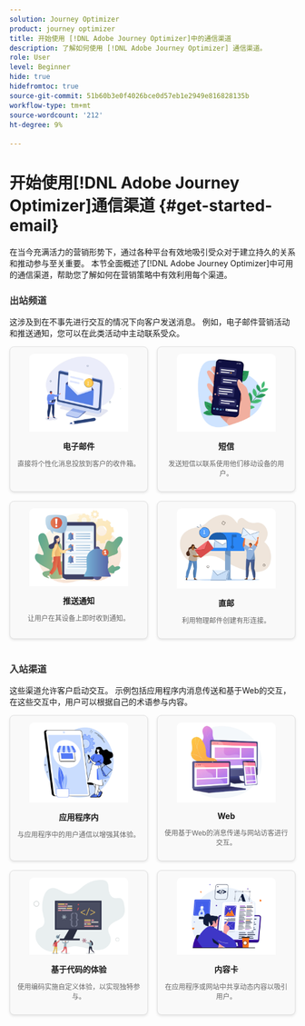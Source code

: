 ```yaml
---
solution: Journey Optimizer
product: journey optimizer
title: 开始使用 [!DNL Adobe Journey Optimizer]中的通信渠道
description: 了解如何使用 [!DNL Adobe Journey Optimizer] 通信渠道。
role: User
level: Beginner
hide: true
hidefromtoc: true
source-git-commit: 51b60b3e0f4026bce0d57eb1e2949e816828135b
workflow-type: tm+mt
source-wordcount: '212'
ht-degree: 9%

---
```


# 开始使用[!DNL Adobe Journey Optimizer]通信渠道 {#get-started-email}

在当今充满活力的营销形势下，通过各种平台有效地吸引受众对于建立持久的关系和推动参与至关重要。 本节全面概述了[!DNL Adobe Journey Optimizer]中可用的通信渠道，帮助您了解如何在营销策略中有效利用每个渠道。

<!-- Outbound Channels Section -->
<div style="margin-bottom: 40px;">
    <h3 style="margin-bottom: 16px; color: #333;">出站频道</h3>
    <p>这涉及到在不事先进行交互的情况下向客户发送消息。 例如，电子邮件营销活动和推送通知，您可以在此类活动中主动联系受众。
</p>
    <div style="display: grid; grid-template-columns: repeat(auto-fit, minmax(160px, 1fr)); gap: 16px;">
        <!-- Card 1: Email -->
        <div style="border: 1px solid #e0e0e0; border-radius: 8px; padding: 12px; text-align: center; background-color: #f9f9f9; box-shadow: 0 2px 4px rgba(0,0,0,0.1);">
            <a href="../email/get-started-email.md"><img src="assets/do-not-localize/email.png" alt="电子邮件" style="width: 80%; border-radius: 8px 8px 0 0;"></a>
            <h4 style="margin: 12px 0 8px;">电子邮件</h4>
            <p style="font-size: 12px; color: #666;">直接将个性化消息投放到客户的收件箱。</p>
        </div>
        <!-- Card 2: SMS -->
        <div style="border: 1px solid #e0e0e0; border-radius: 8px; padding: 12px; text-align: center; background-color: #f9f9f9; box-shadow: 0 2px 4px rgba(0,0,0,0.1);">
            <a href="../sms/get-started-sms.md"><img src="assets/do-not-localize/sms.png" alt="短信" style="width: 80%; border-radius: 8px 8px 0 0;"></a>
            <h4 style="margin: 12px 0 8px;">短信</h4>
            <p style="font-size: 12px; color: #666;">发送短信以联系使用他们移动设备的用户。</p>
        </div>
        <!-- Card 3: Push Notification -->
        <div style="border: 1px solid #e0e0e0; border-radius: 8px; padding: 12px; text-align: center; background-color: #f9f9f9; box-shadow: 0 2px 4px rgba(0,0,0,0.1);">
            <a href="../push/get-started-push.md"><img src="assets/do-not-localize/push.png" alt="推送通知" style="width: 80%; border-radius: 8px 8px 0 0;"></a>
            <h4 style="margin: 12px 0 8px;">推送通知</h4>
            <p style="font-size: 12px; color: #666;">让用户在其设备上即时收到通知。</p>
        </div>
        <!-- Card 4: Direct Mail -->
        <div style="border: 1px solid #e0e0e0; border-radius: 8px; padding: 12px; text-align: center; background-color: #f9f9f9; box-shadow: 0 2px 4px rgba(0,0,0,0.1);">
            <a href="../direct-mail/get-started-direct-mail.md"><img src="assets/do-not-localize/direct-mail.jpg" alt="直邮" style="width: 80%; border-radius: 8px 8px 0 0;"></a>
            <h4 style="margin: 12px 0 8px;">直邮</h4>
            <p style="font-size: 12px; color: #666;">利用物理邮件创建有形连接。</p>
        </div>
    </div>
</div>

<!-- Inbound Channels Section -->
<div>
    <h3 style="margin-bottom: 16px; color: #333;">入站渠道</h3>
    <p>这些渠道允许客户启动交互。 示例包括应用程序内消息传送和基于Web的交互，在这些交互中，用户可以根据自己的术语参与内容。</p>
    <div style="display: grid; grid-template-columns: repeat(auto-fit, minmax(160px, 1fr)); gap: 16px;">
        <!-- Card 1: In-app -->
        <div style="border: 1px solid #e0e0e0; border-radius: 8px; padding: 12px; text-align: center; background-color: #f9f9f9; box-shadow: 0 2px 4px rgba(0,0,0,0.1);">
            <a href="../in-app/get-started-in-app.md"><img src="assets/do-not-localize/inapp.jpg" alt="应用程序内" style="width: 80%; border-radius: 8px 8px 0 0;"></a>
            <h4 style="margin: 12px 0 8px;">应用程序内</h4>
            <p style="font-size: 12px; color: #666;">与应用程序中的用户通信以增强其体验。</p>
        </div>
        <!-- Card 2: Web -->
        <div style="border: 1px solid #e0e0e0; border-radius: 8px; padding: 12px; text-align: center; background-color: #f9f9f9; box-shadow: 0 2px 4px rgba(0,0,0,0.1);">
            <a href="../web/get-started-web.md"><img src="assets/do-not-localize/web.jpg" alt="Web" style="width: 80%; border-radius: 8px 8px 0 0;"></a>
            <h4 style="margin: 12px 0 8px;">Web</h4>
            <p style="font-size: 12px; color: #666;">使用基于Web的消息传递与网站访客进行交互。</p>
        </div>
        <!-- Card 3: Code-based Experience -->
        <div style="border: 1px solid #e0e0e0; border-radius: 8px; padding: 12px; text-align: center; background-color: #f9f9f9; box-shadow: 0 2px 4px rgba(0,0,0,0.1);">
            <a href="../code-based/get-started-code-based.md"><img src="assets/do-not-localize/code.png" alt="基于代码的体验" style="width: 80%; border-radius: 8px 8px 0 0;"></a>
            <h4 style="margin: 12px 0 8px;">基于代码的体验</h4>
            <p style="font-size: 12px; color: #666;">使用编码实施自定义体验，以实现独特参与。</p>
        </div>
        <!-- Card 4: Content Cards -->
        <div style="border: 1px solid #e0e0e0; border-radius: 8px; padding: 12px; text-align: center; background-color: #f9f9f9; box-shadow: 0 2px 4px rgba(0,0,0,0.1);">
            <a href="../content-card/get-started-content-card.md"><img src="assets/do-not-localize/cards.png" alt="内容卡" style="width: 80%; border-radius: 8px 8px 0 0;"></a>
            <h4 style="margin: 12px 0 8px;">内容卡</h4>
            <p style="font-size: 12px; color: #666;">在应用程序或网站中共享动态内容以吸引用户。</p>
        </div>
    </div>
</div>